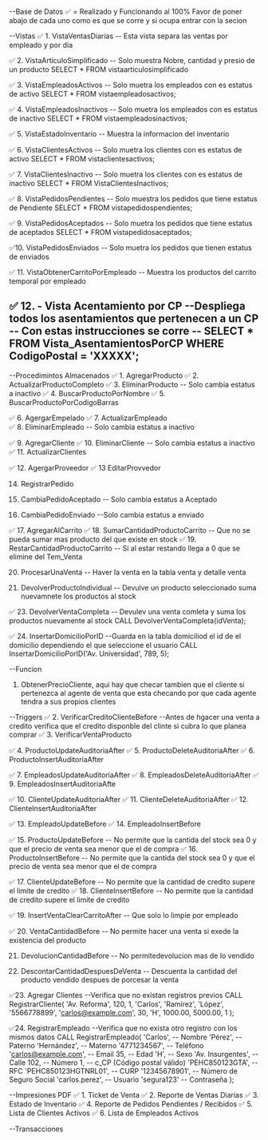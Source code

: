 --Base de Datos
 ✅️  = Realizado y Funcionando al 100% 
Favor de poner abajo de cada uno como es que se corre y si ocupa entrar con la secion

--Vistas
✅️ 1. VistaVentasDiarias -- Esta vista separa las ventas por empleado y por dia 

✅️ 2. VistaArticuloSimplificado -- Solo muestra Nobre, cantidad y presio de un producto 
SELECT * FROM vistaarticulosimplificado

✅️ 3. VistaEmpleadosActivos -- Solo muetra los empleados con es estatus de activo 
SELECT * FROM vistaempleadosactivos;

✅️ 4. VistaEmpleadosInactivos -- Solo muetra los empleados con es estatus de inactivo 
SELECT * FROM vistaempleadosinactivos;

✅️ 5. VistaEstadoInventario -- Muestra la informacion del inventario 

✅️ 6. VistaClientesActivos -- Solo muetra los clientes con es estatus de activo 
SELECT * FROM vistaclientesactivos;

✅️ 7. VistaClientesInactivo -- Solo muetra los clientes con es estatus de inactivo 
SELECT * FROM VistaClientesInactivos;



✅️ 8. VistaPedidosPendientes -- Solo muestra los pedidos que tiene estatus de Pendiente 
SELECT * FROM vistapedidospendientes;


✅️ 9. VistaPedidosAceptados -- Solo muetra los pedidos que tiene estatus de aceptados 
SELECT * FROM vistapedidosaceptados;

✅️10. VistaPedidosEnviados -- Solo muetra los pedidos que tienen estatus de enviados 

✅️ 11. VistaObtenerCarritoPorEmpleado -- Muestra los productos del carrito temporal por empleado 

✅️ 12. - Vista Acentamiento por CP --Despliega todos los asentamientos que pertenecen a un CP 
-- Con estas instrucciones se corre --
SELECT * 
FROM Vista_AsentamientosPorCP 
WHERE CodigoPostal = 'XXXXX';
--

--Procedimintos Almacenados
✅️ 1. AgregarProducto
✅️ 2. ActualizarProductoCompleto
✅️ 3. EliminarProducto -- Solo cambia estatus a inactivo
✅️ 4. BuscarProductoPorNombre
✅️ 5. BuscarProductoPorCodigoBarras

✅️ 6. AgergarEmpelado
✅️ 7. ActualizarEmpleado  
✅️ 8. EliminarEmpleado -- Solo cambia estatus a inactivo

✅️ 9. AgregarCliente
✅️ 10. EliminarCliente -- Solo cambia estatus a inactivo
✅️ 11. ActualizarClientes

✅️ 12. AgergarProveedor
✅️ 13 EditarProvvedor

14. RegistrarPedido

15. CambiaPedidoAceptado -- Solo cambia estatus a Aceptado
16. CambiaPedidoEnviado --Solo cambia estatus a enviado

✅️ 17. AgregarAlCarrito
✅️ 18. SumarCantidadProductoCarrito -- Que no se pueda sumar mas producto del que existe en stock
✅️ 19. RestarCantidadProductoCarrito -- Si al estar restando llega a 0 que se elimine del Tem_Venta

20. ProcesarUnaVenta -- Haver la venta en la tabla venta y detalle venta

22. DevolverProductoIndividual -- Devulve un producto seleccionado suma nuevamnete los productos al stock

✅️ 23. DevolverVentaCompleta -- Devulev una venta comleta y suma los productos nuevamente al stock 
CALL DevolverVentaCompleta(idVenta);

✅️ 24.  InsertarDomicilioPorID --Guarda en la tabla domiciliod el id de el domicilio dependiendo el que seleccione el usuario 
CALL InsertarDomicilioPorID('Av. Universidad', 789, 5);


--Funcion 
1. ObtenerPrecioCliente, aqui hay que checar tambien que el cliente si pertenezca al agente de venta que esta checando por que cada agente tendra a sus propios clientes 


--Triggers
✅️ 2. VerificarCreditoClienteBefore --Antes de hgacer una venta a credito verifica que el credito disponble del clinte si cubra lo que planea comprar 
✅️ 3. VerificarVentaProducto

✅️ 4. ProductoUpdateAuditoriaAfter
✅️ 5. ProductoDeleteAuditoriaAfter
✅️ 6. ProductoInsertAuditoriaAfter

✅️ 7. EmpleadosUpdateAuditoriaAfter
✅️ 8. EmpleadosDeleteAuditoriaAfter
✅️ 9. EmpleadosInsertAuditoriaAfte

✅️ 10. ClienteUpdateAuditoriaAfter
✅️ 11. ClienteDeleteAuditoriaAfter
✅️ 12. ClienteInsertAuditoriaAfter

✅️ 13. EmpleadoUpdateBefore
✅️ 14. EmpleadoInsertBefore

✅️ 15. ProductoUpdateBefore -- No permite que la cantida del stock sea 0 y que el precio de venta sea menor que el de compra
✅️ 16. ProductoInsertBefore -- No permite que la cantida del stock sea 0 y que el precio de venta sea menor que el de compra

✅️ 17. ClienteUpdateBefore -- No permite que la cantidad de credito supere el limite de credito 
✅️ 18. ClienteInsertBefore -- No permite que la cantidad de credito supere el limite de credito 

✅️ 19. InsertVentaClearCarritoAfter -- Que solo lo limpie por empleado

✅️ 20. VentaCantidadBefore -- No permite hacer una venta si exede la existencia del producto

21. DevolucionCantidadBefore -- No permitedevolucion mas de lo vendido

22. DescontarCantidadDespuesDeVenta -- Descuenta la cantidad del producto vendido despues de porcesar la venta 

✅️23. Agregar Clientes --Verifica que no existan registros previos
CALL RegistrarCliente(
    'Av. Reforma', 120, 1,
    'Carlos', 'Ramírez', 'López', '5566778899', 'carlos@example.com', 30, 'H',
    1000.00, 5000.00, 1
);


✅️24. RegistrarEmpleado --Verifica que no exista otro registro con los mismos datos 
CALL RegistrarEmpleado(
    'Carlos',           -- Nombre
    'Pérez',            -- Paterno
    'Hernández',        -- Materno
    '4771234567',       -- Teléfono
    'carlos@example.com', -- Email
    35,                 -- Edad
    'H',                -- Sexo
    'Av. Insurgentes',  -- Calle
    102,                -- Número
    1,                  -- c_CP (Código postal válido)
    'PEHC850123GTA',    -- RFC
    'PEHC850123HGTNRL01', -- CURP
    '12345678901',      -- Número de Seguro Social
    'carlos.perez',     -- Usuario
    'segura123'         -- Contraseña
);


--Impresiones PDF
✅️ 1. Ticket de Venta 
✅️ 2. Reporte de Ventas Diarias
✅️ 3. Estado de Inventario
✅️ 4. Reporte de Pedidos Pendientes / Recibidos
✅️ 5. Lista de Clientes Activos
✅️ 6. Lista de Empleados Activos

--Transacciones
